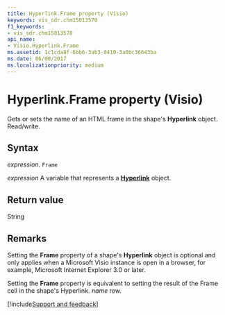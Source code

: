 ```yaml
---
title: Hyperlink.Frame property (Visio)
keywords: vis_sdr.chm15013570
f1_keywords:
- vis_sdr.chm15013570
api_name:
- Visio.Hyperlink.Frame
ms.assetid: 1c1cda8f-6bb6-3ab3-8410-3a0bc36643ba
ms.date: 06/08/2017
ms.localizationpriority: medium
---
```



# Hyperlink.Frame property (Visio)

Gets or sets the name of an HTML frame in the shape's **Hyperlink** object. Read/write.


## Syntax

_expression_. `Frame`

_expression_ A variable that represents a **[Hyperlink](Visio.Hyperlink.md)** object.


## Return value

String


## Remarks

Setting the **Frame** property of a shape's **Hyperlink** object is optional and only applies when a Microsoft Visio instance is open in a browser, for example, Microsoft Internet Explorer 3.0 or later.

Setting the **Frame** property is equivalent to setting the result of the Frame cell in the shape's Hyperlink. _name_ row.

[!include[Support and feedback](~/includes/feedback-boilerplate.md)]